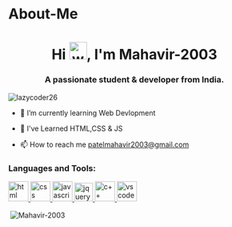 # About-Me

<h1 align="center">Hi <img src="https://img.icons8.com/emoji/48/000000/waving-hand-emoji.png" alt="waving hand" width="35" height="35"/>, I'm Mahavir-2003</h1>
<h3 align="center">A passionate student & developer from India.</h3>

<p align="left"> <img src="https://komarev.com/ghpvc/?username=lazycoder26&label=Profile%20views&color=0e75b6&style=flat" alt="lazycoder26" /> </p>

- 🌱 I’m currently learning Web Devlopment
- 🌱 I've Learned HTML,CSS & JS

- 📫 How to reach me patelmahavir2003@gmail.com


<h3 align="left">Languages and Tools:</h3>
<p align="left"> <a href="https://www.w3schools.com/html/" target="_blank"> <img src="https://img.icons8.com/color/48/000000/html-5--v1.png" alt="html" width="40" height="40"/> </a> <a href="https://www.w3schools.com/css/" target="_blank"> <img src="https://img.icons8.com/color/48/000000/css3.png" alt="css" width="40" height="40"/> </a> <a href="https://www.w3schools.com/js/" target="_blank"> <img src="https://img.icons8.com/color/48/000000/javascript--v2.png" alt="javascript" width="40" height="40"/> </a> <a href="https://www.w3schools.com/jquERy/" target="_blank"> <img src="https://openjsf.org/wp-content/uploads/sites/84/2019/10/jquery-logo-vertical_large_square.png" alt="jquery" width="37" height="37"/> </a> <a href="https://www.w3schools.com/CPP/" target="_blank"> <img src="https://img.icons8.com/color/48/000000/c-plus-plus-logo.png" alt="c++" width="40" height="40"/> </a>  <a href="https://code.visualstudio.com/" target="_blank"> <img src="https://img.icons8.com/color/48/000000/visual-studio-code-2019.png" alt="vs code" width="40" height="40"/> </a></p>

<p>&nbsp;<img align="center" src="https://github-readme-stats.vercel.app/api?username=Mahavir-2003&show_icons=true&locale=en" alt="Mahavir-2003" /></p>
